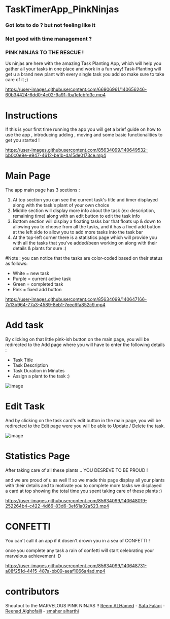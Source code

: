 # TaskTimerApp_PinkNinjas

### Got lots to do ? but not feeling like it 

### Not good with time management ?

### PINK NINJAS TO THE RESCUE !

Us ninjas are here with the amazing Task Planting App, which will help you gather all your tasks in one place and work in a fun way! Task-Planting will get u a brand new plant with every single task you add so make sure to take care of it ;) 





https://user-images.githubusercontent.com/66906961/140656246-60b34424-6dd0-4c02-9a91-fba1efcbfd3c.mp4





# Instructions
If this is your first time running the app you will get a brief guide on how to use the app , introducing adding , moving and some basic functionalities to get you started !

https://user-images.githubusercontent.com/85634099/140649532-bb0c0e9e-e947-4612-be1b-da15de0173ce.mp4


# Main Page
The app main page has 3 scetions :

1) At top section you can see the current task's title and timer displayed along with the task's plant of your own choice
2) Middle section will display more info about the task (ex: description, remaining time) along with an edit button to edit the task info
3) Bottom section will display a floating tasks bar that floats up & down to allowing you to choose from all the tasks, and it has a fixed add button at the left side to allow you to add more tasks into the task bar
4) At the top-left corner there is a statistics page which will provide you with all the tasks that you've added/been working on along with their details & plants for sure :)

#Note : 
you can notice that the tasks are color-coded based on their status as follows:

* White = new task
* Purple = current active task
* Green = completed task
* Pink = fixed add button

https://user-images.githubusercontent.com/85634099/140647166-7c13b964-77a3-4589-8eb1-7eec6fa852c9.mp4

# Add task 
By clicking on that little pink-ish button on the main page, you will be redirected to the Add page where you will have to enter the following details :

* Task Title 
* Task Description
* Task Duration in Minutes 
* Assign a plant to the task :)

![image](https://user-images.githubusercontent.com/85634099/140647896-54864be9-b7e6-44ce-aa75-747d661b6848.png)

# Edit Task
And by clicking on the task card's edit button in the main page, you will be redirected to the Edit page were you will be able to Update / Delete the task.

![image](https://user-images.githubusercontent.com/85634099/140647836-7ca49600-729f-4ca3-a62d-b3681bf033d1.png)


# Statistics Page
After taking care of all these plants .. YOU DESREVE TO BE PROUD !

and we are proud of u as well !! so we made this page display all your plants with their details and to motivate you to complete more tasks we displayed a card at top showing the total time you spent taking care of these plants :)

https://user-images.githubusercontent.com/85634099/140648019-252264b4-c422-4d66-83d6-3ef61a02a523.mp4

# CONFETTI
You can't call it an app if it dosen't drown you in a sea of CONFETTI !

once you complete any task a rain of confetti will start celebrating your marvelous achievement :D


https://user-images.githubusercontent.com/85634099/140648731-a08f251d-4415-487a-bb09-aeaf1066a4ad.mp4


# contributors
Shoutout to the MARVELOUS PINK NINJAS !!
[Reem ALHamed](https://github.com/ReemALHamed) -  [Safa Falaqi](https://github.com/safafalaqi) - [Reenad Alghofaili](https://github.com/ReenadGh) - [smaher alharthi](https://github.com/smaherHassanAlharthi)


